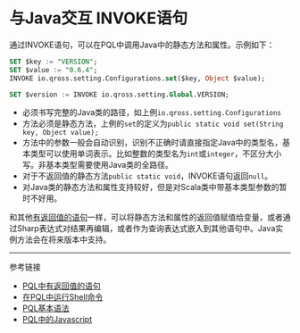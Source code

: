 # 与Java交互 INVOKE语句

通过INVOKE语句，可以在PQL中调用Java中的静态方法和属性。示例如下：
```sql
SET $key := "VERSION";
SET $value := "0.6.4";
INVOKE io.qross.setting.Configurations.set($key, Object $value);

SET $version := INVOKE io.qross.setting.Global.VERSION;
```

* 必须书写完整的Java类的路径，如上例`io.qross.setting.Configurations`
* 方法必须是静态方法，上例的`set`的定义为`public static void set(String key, Object value);`
* 方法中的参数一般会自动识别，识别不正确时请直接指定Java中的类型名，基本类型可以使用单词表示。比如整数的类型名为`int`或`integer`，不区分大小写。非基本类型需要使用Java类的全路径。
* 对于不返回值的静态方法`public static void`，INVOKE语句返回`null`。
* 对Java类的静态方法和属性支持较好，但是对Scala类中带基本类型参数的暂时不好用。

和其他[有返回值的语句](/pql/evaluate.md)一样，可以将静态方法和属性的返回值赋值给变量，或者通过Sharp表达式对结果再编辑，或者作为查询表达式嵌入到其他语句中。Java实例方法会在将来版本中支持。 

---
参考链接

* [PQL中有返回值的语句](/pql/evaluate.md)
* [在PQL中运行Shell命令](/pql/run.md)
* [PQL基本语法](/pql/basic.md)
* [PQL中的Javascript](/pql/javascript.md)